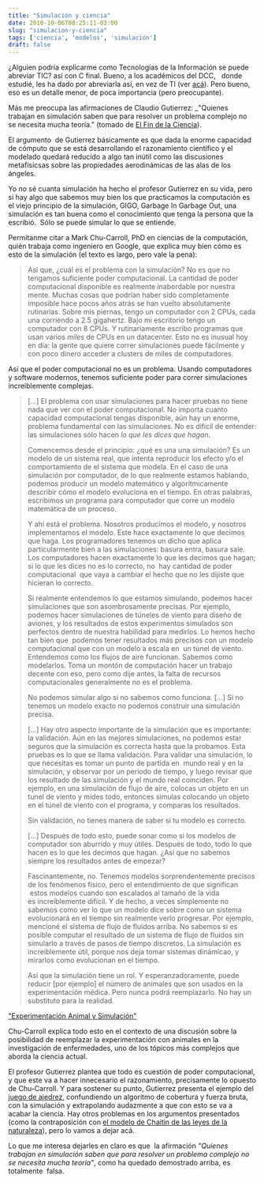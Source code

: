 ```yaml
---
title: "Simulación y ciencia"
date: 2010-10-06T08:25:11-03:00
slug: "simulacion-y-ciencia"
tags: ['ciencia', 'modelos', 'simulación']
draft: false
---
```


¿Alguien podría explicarme como Tecnologías de la Información se puede
abreviar TIC? así con C final. Bueno, a los académicos del DCC,   donde
estudié, les ha dado por abreviarla así, en vez de TI (ver
[acá](http://dccuchile.blog.terra.cl/2010/09/23/escience-el-punto-de-encuentro-entre-las-tecnologias-de-la-informacion-y-la-ciencia/)).
Pero bueno, eso es un detalle menor, de poca importancia (pero
preocupante).

Más me preocupa las afirmaciones de Claudio Gutierrez: \_"Quienes
trabajan en simulación saben que para resolver un problema complejo no
se necesita mucha teoría." (tomado de [El Fin de la
Ciencia](http://dccuchile.blog.terra.cl/2010/10/05/el-fin-de-la-ciencia/)).

El argumento  de Gutierrez básicamente es que dada la enorme capacidad
de cómputo que se está desarrollando el razonamiento científico y el
modelado quedará reducido a algo tan inútil como las discusiones
metafísicsas sobre las propiedades aerodinámicas de las alas de los
ángeles.

Yo no sé cuanta simulación ha hecho el profesor Gutierrez en su vida,
pero si hay algo que sabemos muy bien los que practicamos la computación
es el viejo principio de la simulación, GIGO, Garbage In Garbage Out,
una simulación es tan buena como el conocimiento que tenga la persona
que la escribió.  Sólo se puede simular lo que se entiende.

Permitanme citar a Mark Chu-Carroll, PhD en ciencias de la computación,
quién trabaja como ingeniero en Google, que explica muy bien cómo es
esto de la simulación (el texto es largo, pero vale la pena):

> Así que, ¿cuál es el problema con la simulación? No es que no tengamos
> suficiente poder computacional. La cantidad de poder computacional
> disponible es realmente inabordable por nuestra mente. Muchas cosas
> que podrían haber sido completamente imposible hace pocos años atrás
> se han vuelto absolutamente rutinarias. Sobre mis piernas, tengo un
> computador con 2 CPUs, cada una corriendo a 2.5 gigahertz. Bajo mi
> escritorio tengo un computador con 8 CPUs. Y rutinariamente escribo
> programas que usan varios _miles_ de CPUs en un datacenter. Esto no
> es inusual hoy en día: la gente que quiere correr simulaciones puede
> fácilmente y con poco dinero acceder a clusters de miles de
> computadores.

Así que el poder computacional no es un problema. Usando computadores y
software modernos, tenemos suficiente poder para correr simulaciones
increiblemente complejas.
 
> [...] El problema con usar simulaciones para hacer pruebas no tiene
nada que ver con el poder computacional. No importa cuanto capacidad
computacional tengas disponible, aún hay un enorme, problema fundamental
con las simulaciones. No es dificil de entender: las simulaciones sólo
hacen *lo que les dices que hagan*.
>
> Comencemos desde el principio: ¿qué es una una simulación? Es un modelo
de un sistema real, que intenta reproducir los efecto y/o el
comportamiento de el sistema que modela. En el caso de una simulación
por computador, de lo que realmente estamos hablando, podemos producir
un modelo matemático y algorítmicamente describir cómo el modelo
evoluciona en el tiempo. En otras palabras, escribimos un programa para
computador que corre un modelo matemática de un proceso.
>
> Y ahí está el problema. Nosotros producimos el modelo, y nosotros
implementamos el modelo. Este hace exactamente lo que decimos que haga.
Los programadores tenemos un dicho que aplica particularmente bien a las
simulaciones: basura entra, basura sale. Los computadores hacen
exactamente lo que les decimos que hagan; si lo que les dices no es lo
correcto, no  hay cantidad de poder computacional  que vaya a cambiar el
hecho que no les dijiste que hicieran lo correcto.
> 
> Si realmente entendemos lo que estamos simulando, podemos hacer
simulaciones que son asombrosamente precisas. Por ejemplo, podemos hacer
simulaciones de túneles de viento para diseño de aviones, y los
resultados de estos experimentos simulados son perfectos dentro de
nuestra habilidad para medirlos. Lo hemos hecho tan bien que  podemos
tener resultados más precisos con un modelo computacional que con un
modelo a escala en  un túnel de viento. Entendemos como los flujos de
aire funcionan. Sabemos como modelarlos. Toma un montón de computación
hacer un trabajo decente con eso, pero como dije antes, la falta de
recursos computacionales generalmente no es el problema.
> 
> No podemos simular algo si no sabemos como funciona. [...] Si no
tenemos un modelo exacto no podemos construir una simulación precisa.
>
> [...] Hay otro aspecto importante de la simulación que es importante:
la validación. Aún en las mejores simulaciones, no podemos estar seguros
que la simulación es correcta hasta que la probamos. Esta pruebas es lo
que se llama validación. Para validar una simulación, lo que necesitas
es tomar un punto de partida en  mundo real y en la simulación, y
observar por un periodo de tiempo, y luego revisar que los resultado de
las simulación y el mundo real coinciden. Por ejemplo, en una simulación
de flujo de aire, colocas un objeto en un tunel de viento y mides todo,
entonces simulas colocando un objeto en el túnel de viento con el
programa, y comparas los resultados.
> 
> Sin validación, no tienes manera de saber si tu modelo es correcto.
>
> [...] Después de todo esto, puede sonar como si los modelos de
computador son aburrido y muy útiles. Después de todo, todo lo que hacen
es lo que les decimos que hagan. ¿Así que no sabemos siempre los
resultados antes de empezar?
> 
> Fascinantemente, no. Tenemos modelos sorprendentemente precisos de los
fenómenos físico, pero el entendimiento de que significan  estos modelos
cuando son escalados al tamaño de la vida es increíblemente difícil. Y
de hecho, a veces simplemente no sabemos como ver lo que un modelo dice
sobre como un sistema evolucionará en el tiempo sin realmente verlo
progresar. Por ejemplo, mencioné el sistema de flujo de fluidos arriba.
No sabemos si es posible computar el resultado de un sistema de flujo de
fluidos sin simularlo a través de pasos de tiempo discretos. La
simulación es increiblemente útil, porque nos deja tomar sistemas
dinámicao, y mirarlos como evolucionan en el tiempo.
> 
> Así que la simulación tiene un rol. Y esperanzadoramente, puede reducir
[por ejemplo] el número de animales que son usados en la
experimentación médica. Pero nunca podrá reemplazarlo. No hay un
substituto para la realidad.

["Experimentación Animal y Simulación"](http://scienceblogs.com/goodmath/2010/03/_in_my_post_yesterday.php)

Chu-Carroll explica todo esto en el contexto de una discusión sobre la
posibilidad de reemplazar la experimentación con animales en la
investigación de enfermedades, uno de los tópicos más complejos que
aborda la ciencia actual.

El profesor Gutierrez plantea que todo es cuestión de poder
computacional, y que este va a hacer innecesario el razonamiento,
precisamente lo opuesto de Chu-Carroll. Y para sostener su punto,
Gutierrez presenta el ejemplo del  [juego de ajedrez](/blog/2008/01/ajedrez.html), confundiendo un algoritmo de cobertura y fuerza bruta, con la simulación y extrapolando
audazmente a que con esto se va a acabar la ciencia. Hay otros problemas
en los argumentos presentados (como la contraposición con 
[el modelo de Chaitin de las leyes de la naturaleza](/blog/2010/06/todo-es-software.html)), pero lo vamos a dejar acá.

Lo que me interesa dejarles en claro es que  la afirmación _"Quienes
trabajan en simulación saben que para resolver un problema complejo no
se necesita mucha teoría"_, como ha quedado demostrado arriba, es
totalmente  falsa.
